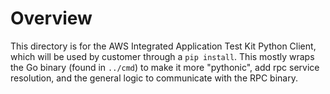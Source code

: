 # Overview

This directory is for the AWS Integrated Application Test Kit Python Client, which will be used by customer through a `pip install`. This mostly wraps the Go binary (found in `../cmd`) to make it more "pythonic", add rpc service resolution, and the general logic to communicate with the RPC binary.
